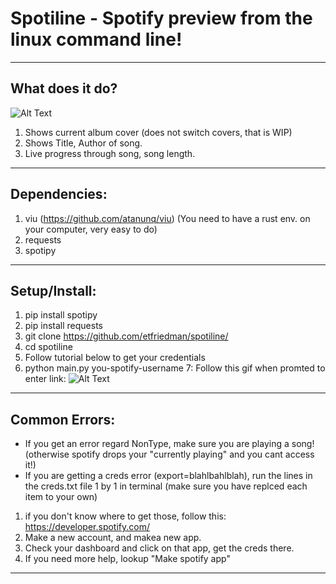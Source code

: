 # Spotiline - Spotify preview from the linux command line!

----
## What does it do?

![Alt Text](https://i.imgur.com/y4bJpdj.gif)
1. Shows current album cover (does not switch covers, that is WIP)
2. Shows Title, Author of song.
3. Live progress through song, song length.
----
## Dependencies:
1. viu (https://github.com/atanunq/viu) (You need to have a rust env. on your computer, very easy to do)
2. requests
3. spotipy
----
## Setup/Install:
1. pip install spotipy
2. pip install requests
3. git clone https://github.com/etfriedman/spotiline/
4. cd spotiline
5. Follow tutorial below to get your credentials 
6. python main.py you-spotify-username
7: Follow this gif when promted to enter link:
![Alt Text](https://github.com/etfriedman/command-line-spotify-player/blob/master/setup1.gif)
----
## Common Errors:
- If you get an error regard NonType, make sure you are playing a song! (otherwise spotify drops your "currently playing" and you cant access it!)
- If you are getting a creds error (export=blahlbahlblah), run the lines in the creds.txt file 1 by 1 in terminal (make sure you have replced each item to your own)
1. if you don't know where to get those, follow this: https://developer.spotify.com/
2. Make a new account, and makea new app.
3. Check your dashboard and click on that app, get the creds there.
4. If you need more help, lookup "Make spotify app"
----
